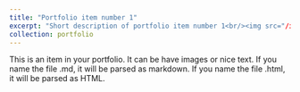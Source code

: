 ```yaml
---
title: "Portfolio item number 1"
excerpt: "Short description of portfolio item number 1<br/><img src="/images/IMG_9974-768x576.jpg" height="180px" width = "150">"
collection: portfolio
---
```


This is an item in your portfolio. It can be have images or nice text. If you name the file .md, it will be parsed as markdown. If you name the file .html, it will be parsed as HTML. 
